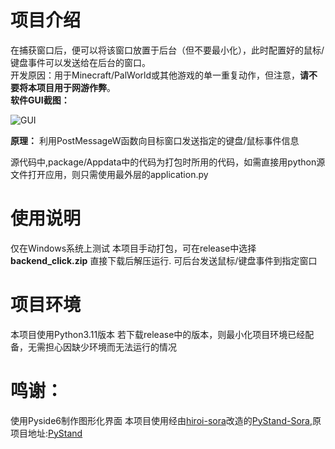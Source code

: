 项目介绍
=
在捕获窗口后，便可以将该窗口放置于后台（但不要最小化），此时配置好的鼠标/键盘事件可以发送给在后台的窗口。  
开发原因：用于Minecraft/PalWorld或其他游戏的单一重复动作，但注意，**请不要将本项目用于网游作弊**。  
**软件GUI截图：**  
  
  ![GUI](https://github.com/EdenLeaf/backendClick/assets/88274143/8df143c0-0903-4e31-898b-4732be4c1ba1)

  
**原理：** 利用PostMessageW函数向目标窗口发送指定的键盘/鼠标事件信息

源代码中,package/Appdata中的代码为打包时所用的代码，如需直接用python源文件打开应用，则只需使用最外层的application.py

使用说明
=
仅在Windows系统上测试
本项目手动打包，可在release中选择 **backend_click.zip** 直接下载后解压运行.
可后台发送鼠标/键盘事件到指定窗口

项目环境
=
本项目使用Python3.11版本
若下载release中的版本，则最小化项目环境已经配备，无需担心因缺少环境而无法运行的情况

鸣谢：
=
使用Pyside6制作图形化界面
本项目使用经由[hiroi-sora](https://github.com/hiroi-sora/PyStand-Sora/commits?author=hiroi-sora)改造的[PyStand-Sora](https://github.com/hiroi-sora/PyStand-Sora),原项目地址:[PyStand](https://github.com/skywind3000/PyStand)
